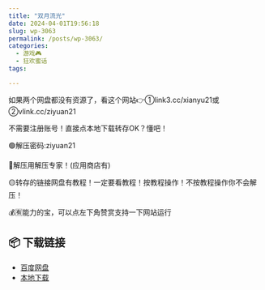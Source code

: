 ```yaml
---
title: "双月流光"
date: 2024-04-01T19:56:18
slug: wp-3063
permalink: /posts/wp-3063/
categories:
  - 游戏🎮
  - 狂欢蜜话
tags:

---
```


如果两个网盘都没有资源了，看这个网站👉①link3.cc/xianyu21或②vlink.cc/ziyuan21

不需要注册账号！直接点本地下载转存OK？懂吧！

🟢解压密码:ziyuan21

🔵解压用解压专家！(应用商店有)

🟡转存的链接网盘有教程！一定要看教程！按教程操作！不按教程操作你不会解压！

💰🈶能力的宝，可以点左下角赞赏支持一下网站运行

## 📦 下载链接
- [百度网盘](https://blziyuan21.com/pay-download/3063?key=9d31b2fb42&down_id=0)
- [本地下载](https://blziyuan21.com/pay-download/3063?key=9d31b2fb42&down_id=1)

